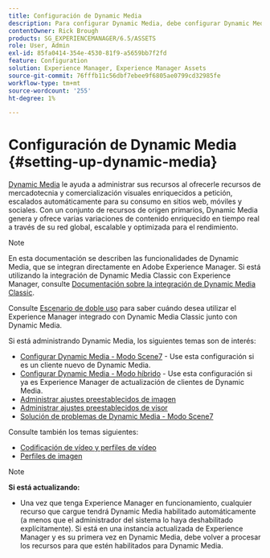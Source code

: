 ```yaml
---
title: Configuración de Dynamic Media
description: Para configurar Dynamic Media, debe configurar Dynamic Media y administrar los ajustes preestablecidos de visualizador e imagen.
contentOwner: Rick Brough
products: SG_EXPERIENCEMANAGER/6.5/ASSETS
role: User, Admin
exl-id: 85fa0414-354e-4530-81f9-a5659bb7f2fd
feature: Configuration
solution: Experience Manager, Experience Manager Assets
source-git-commit: 76fffb11c56dbf7ebee9f6805ae0799cd32985fe
workflow-type: tm+mt
source-wordcount: '255'
ht-degree: 1%

---
```


# Configuración de Dynamic Media {#setting-up-dynamic-media}

[Dynamic Media](https://business.adobe.com/es/products/experience-manager/assets/dynamic-media.html) le ayuda a administrar sus recursos al ofrecerle recursos de mercadotecnia y comercialización visuales enriquecidos a petición, escalados automáticamente para su consumo en sitios web, móviles y sociales. Con un conjunto de recursos de origen primarios, Dynamic Media genera y ofrece varias variaciones de contenido enriquecido en tiempo real a través de su red global, escalable y optimizada para el rendimiento.

>[!NOTE]
>
>En esta documentación se describen las funcionalidades de Dynamic Media, que se integran directamente en Adobe Experience Manager. Si está utilizando la integración de Dynamic Media Classic con Experience Manager, consulte [Documentación sobre la integración de Dynamic Media Classic](/help/sites-administering/scene7.md).
>
>Consulte [Escenario de doble uso](/help/sites-administering/scene7.md#dual-use-scenario) para saber cuándo desea utilizar el Experience Manager integrado con Dynamic Media Classic junto con Dynamic Media.

Si está administrando Dynamic Media, los siguientes temas son de interés:

* [Configurar Dynamic Media - Modo Scene7](config-dms7.md) - Use esta configuración si es un cliente nuevo de Dynamic Media.
* [Configurar Dynamic Media - Modo híbrido](config-dynamic.md) - Use esta configuración si ya es Experience Manager de actualización de clientes de Dynamic Media.
* [Administrar ajustes preestablecidos de imagen](managing-image-presets.md)
* [Administrar ajustes preestablecidos de visor](managing-viewer-presets.md)
* [Solución de problemas de Dynamic Media - Modo Scene7](troubleshoot-dms7.md)

Consulte también los temas siguientes:

* [Codificación de vídeo y perfiles de vídeo](video-profiles.md)
* [Perfiles de imagen](image-profiles.md)

>[!NOTE]
>
>**Si está actualizando:**
>
>* Una vez que tenga Experience Manager en funcionamiento, cualquier recurso que cargue tendrá Dynamic Media habilitado automáticamente (a menos que el administrador del sistema lo haya deshabilitado explícitamente). Si está en una instancia actualizada de Experience Manager y es su primera vez en Dynamic Media, debe volver a procesar los recursos para que estén habilitados para Dynamic Media.


